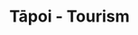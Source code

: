---
layout: content
data: tourism
title: Tāpoi - Tourism
isHome: true
link: https://figure.nz/search/?query=Maori+Tourism
---